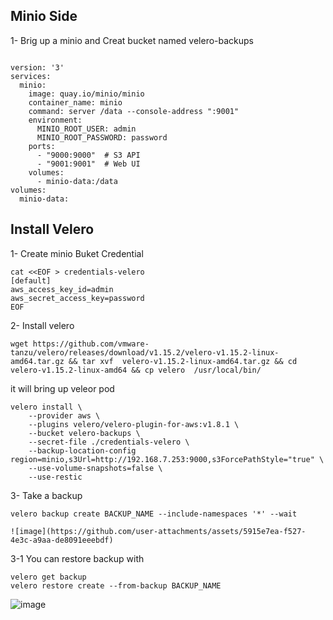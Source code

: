 ## Minio Side 
1- Brig up a minio and Creat bucket named velero-backups
```

version: '3'
services:
  minio:
    image: quay.io/minio/minio
    container_name: minio
    command: server /data --console-address ":9001"
    environment:
      MINIO_ROOT_USER: admin
      MINIO_ROOT_PASSWORD: password
    ports:
      - "9000:9000"  # S3 API
      - "9001:9001"  # Web UI
    volumes:
      - minio-data:/data
volumes:
  minio-data:
```
## Install Velero 
1- Create minio Buket Credential 
```
cat <<EOF > credentials-velero
[default]
aws_access_key_id=admin
aws_secret_access_key=password
EOF
```
2- Install velero  
```
wget https://github.com/vmware-tanzu/velero/releases/download/v1.15.2/velero-v1.15.2-linux-amd64.tar.gz && tar xvf  velero-v1.15.2-linux-amd64.tar.gz && cd velero-v1.15.2-linux-amd64 && cp velero  /usr/local/bin/
```
it will bring up veleor pod 
```
velero install \
    --provider aws \
    --plugins velero/velero-plugin-for-aws:v1.8.1 \
    --bucket velero-backups \
    --secret-file ./credentials-velero \
    --backup-location-config region=minio,s3Url=http://192.168.7.253:9000,s3ForcePathStyle="true" \
    --use-volume-snapshots=false \
    --use-restic
```

3- Take a backup
```
velero backup create BACKUP_NAME --include-namespaces '*' --wait

![image](https://github.com/user-attachments/assets/5915e7ea-f527-4e3c-a9aa-de8091eeebdf)

```
3-1 You can restore backup with 
```
velero get backup 
velero restore create --from-backup BACKUP_NAME
```
![image](https://github.com/user-attachments/assets/ec243d9a-51db-4376-9870-8bf8d34af7bb)




